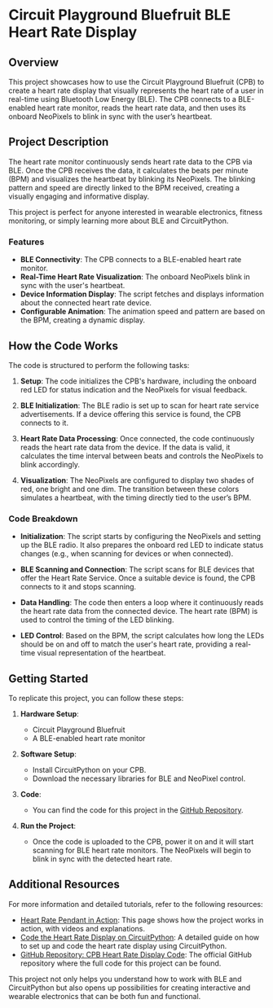 # Circuit Playground Bluefruit BLE Heart Rate Display

## Overview

This project showcases how to use the Circuit Playground Bluefruit (CPB) to create a heart rate display that visually represents the heart rate of a user in real-time using Bluetooth Low Energy (BLE). The CPB connects to a BLE-enabled heart rate monitor, reads the heart rate data, and then uses its onboard NeoPixels to blink in sync with the user’s heartbeat.

## Project Description

The heart rate monitor continuously sends heart rate data to the CPB via BLE. Once the CPB receives the data, it calculates the beats per minute (BPM) and visualizes the heartbeat by blinking its NeoPixels. The blinking pattern and speed are directly linked to the BPM received, creating a visually engaging and informative display.

This project is perfect for anyone interested in wearable electronics, fitness monitoring, or simply learning more about BLE and CircuitPython.

### Features

- **BLE Connectivity**: The CPB connects to a BLE-enabled heart rate monitor.
- **Real-Time Heart Rate Visualization**: The onboard NeoPixels blink in sync with the user's heartbeat.
- **Device Information Display**: The script fetches and displays information about the connected heart rate device.
- **Configurable Animation**: The animation speed and pattern are based on the BPM, creating a dynamic display.

## How the Code Works

The code is structured to perform the following tasks:

1. **Setup**: The code initializes the CPB's hardware, including the onboard red LED for status indication and the NeoPixels for visual feedback.

2. **BLE Initialization**: The BLE radio is set up to scan for heart rate service advertisements. If a device offering this service is found, the CPB connects to it.

3. **Heart Rate Data Processing**: Once connected, the code continuously reads the heart rate data from the device. If the data is valid, it calculates the time interval between beats and controls the NeoPixels to blink accordingly.

4. **Visualization**: The NeoPixels are configured to display two shades of red, one bright and one dim. The transition between these colors simulates a heartbeat, with the timing directly tied to the user’s BPM.

### Code Breakdown

- **Initialization**: The script starts by configuring the NeoPixels and setting up the BLE radio. It also prepares the onboard red LED to indicate status changes (e.g., when scanning for devices or when connected).

- **BLE Scanning and Connection**: The script scans for BLE devices that offer the Heart Rate Service. Once a suitable device is found, the CPB connects to it and stops scanning.

- **Data Handling**: The code then enters a loop where it continuously reads the heart rate data from the connected device. The heart rate (BPM) is used to control the timing of the LED blinking.

- **LED Control**: Based on the BPM, the script calculates how long the LEDs should be on and off to match the user's heart rate, providing a real-time visual representation of the heartbeat.

## Getting Started

To replicate this project, you can follow these steps:

1. **Hardware Setup**:
    - Circuit Playground Bluefruit
    - A BLE-enabled heart rate monitor

2. **Software Setup**:
    - Install CircuitPython on your CPB.
    - Download the necessary libraries for BLE and NeoPixel control.

3. **Code**:
    - You can find the code for this project in the [GitHub Repository](https://github.com/adafruit/Adafruit_Learning_System_Guides/blob/main/CPB_heart_rate_display/code.py).

4. **Run the Project**:
    - Once the code is uploaded to the CPB, power it on and it will start scanning for BLE heart rate monitors. The NeoPixels will begin to blink in sync with the detected heart rate.

## Additional Resources

For more information and detailed tutorials, refer to the following resources:

- [Heart Rate Pendant in Action](https://learn.adafruit.com/ble-heart-rate-display-pendant/heart-rate-pendant-in-action): This page shows how the project works in action, with videos and explanations.
- [Code the Heart Rate Display on CircuitPython](https://learn.adafruit.com/ble-heart-rate-display-pendant/code-the-heart-rate-display-on-circuitpython): A detailed guide on how to set up and code the heart rate display using CircuitPython.
- [GitHub Repository: CPB Heart Rate Display Code](https://github.com/adafruit/Adafruit_Learning_System_Guides/blob/main/CPB_heart_rate_display/code.py): The official GitHub repository where the full code for this project can be found.

This project not only helps you understand how to work with BLE and CircuitPython but also opens up possibilities for creating interactive and wearable electronics that can be both fun and functional.
